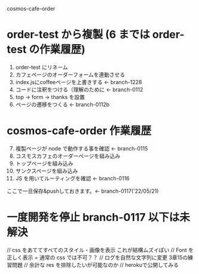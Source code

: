  cosmos-cafe-order
# order-test から複製 (6 までは order-test の作業履歴)
1. order-test にリネーム
2. カフェページのオーダーフォームを連動させる
3. index.jsにcoffeeページを上書きする ← branch-1228
4. コードに注釈をつける（理解のために ← branch-0112
5. top → form → thanks を設置
6. ページの遷移をつくる ← branch-0112b

# cosmos-cafe-order 作業履歴
7. 複製ページが node で動作する事を確認 ← branch-0115
8. コスモスカフェのオーダーページを組み込み
9. トップページを組み込み
10. サンクスページを組み込み
11. JS を用いてルーティングを確認 ← branch-0116

ここで一旦保存&pushしておきます。← branch-0117('22/05/21)
# 一度開発を停止 branch-0117 以下は未解決
// css をあててすべてのスタイル・画像を表示 これが結構ムズイぽい
// Font を正しく表示 = 通常の css では不可？？
// ログを自然な文字列に変更 3章15の練習問題
// 余計な res を排除したいが可能なのか
// herokuで公開してみる